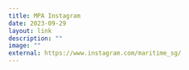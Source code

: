 ```yaml
---
title: MPA Instagram
date: 2023-09-29
layout: link
description: ""
image: ""
external: https://www.instagram.com/maritime_sg/
---
```

